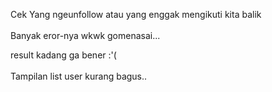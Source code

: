 Cek Yang ngeunfollow atau yang enggak mengikuti kita balik
<br></br>
Banyak eror-nya wkwk gomenasai...

result kadang ga bener :'(
 <br></br>
Tampilan list user kurang bagus..
 
